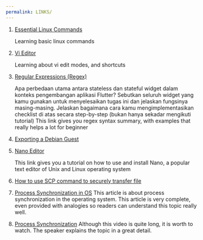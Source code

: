 ```yaml
---
permalink: LINKS/
---
```

1. [Essential Linux Commands](https://www.javatpoint.com/linux-commands)

   Learning basic linux commands

2. [Vi Editor](https://www.redhat.com/sysadmin/introduction-vi-editor)

   Learning about vi edit modes, and shortcuts

3. [Regular Expressions (Regex)](https://www3.ntu.edu.sg/home/ehchua/programming/howto/Regexe.html) 
   
   Apa perbedaan utama antara stateless dan stateful widget dalam konteks pengembangan aplikasi Flutter?
 Sebutkan seluruh widget yang kamu gunakan untuk menyelesaikan tugas ini dan jelaskan fungsinya masing-masing.
 Jelaskan bagaimana cara kamu mengimplementasikan checklist di atas secara step-by-step (bukan hanya sekadar mengikuti tutorial)  This link gives you regex syntax summary, with examples that really helps a lot for beginner

4. [Exporting a Debian Guest](https://osp4diss.vlsm.org/DebianGuestExportOva.html)

5. [Nano Editor](https://www.hostinger.com/tutorials/how-to-install-and-use-nano-text-editor)
   
   This link gives you a tutorial on how to use and install Nano, a popular text editor of Unix and Linux operating system 

6. [How to use SCP command to securely transfer file](https://linuxize.com/post/how-to-use-scp-command-to-securely-transfer-files/)

7. [Process Synchronization in OS](https://www.scaler.com/topics/operating-system/process-synchronization-in-os/)
This article is about process synchronization in the operating system. This article is very complete, even provided with analogies so readers can understand this topic really well.

8. [Process Synchronization](https://www.youtube.com/watch?v=ph2awKa8r5Y)
Although this video is quite long, it is worth to watch. The speaker explains the topic in a great detail.

